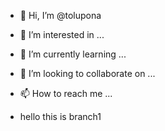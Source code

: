 - 👋 Hi, I’m @tolupona
- 👀 I’m interested in ...
- 🌱 I’m currently learning ...
- 💞️ I’m looking to collaborate on ...
- 📫 How to reach me ...

- hello this is branch1
<!---
tolupona/tolupona is a ✨ special ✨ repository because its `README.md` (this file) appears on your GitHub profile.
You can click the Preview link to take a look at your changes.
--->
